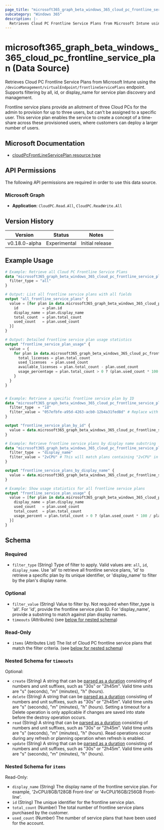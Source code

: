 ```yaml
---
page_title: "microsoft365_graph_beta_windows_365_cloud_pc_frontline_service_plan Data Source - terraform-provider-microsoft365"
subcategory: "Windows 365"
description: |-
  Retrieves Cloud PC Frontline Service Plans from Microsoft Intune using the /deviceManagement/virtualEndpoint/frontlineServicePlans endpoint. Supports filtering by all, id, or display_name for service plan discovery and management.
---
```


# microsoft365_graph_beta_windows_365_cloud_pc_frontline_service_plan (Data Source)

Retrieves Cloud PC Frontline Service Plans from Microsoft Intune using the `/deviceManagement/virtualEndpoint/frontlineServicePlans` endpoint. Supports filtering by all, id, or display_name for service plan discovery and management.

Frontline service plans provide an allotment of three Cloud PCs for the admin to provision for up to three users, but can't be assigned to a specific user. This service plan enables the service to create a concept of a time-share across these provisioned users, where customers can deploy a larger number of users.

## Microsoft Documentation

- [cloudPcFrontLineServicePlan resource type](https://learn.microsoft.com/en-us/graph/api/resources/cloudpcfrontlineserviceplan?view=graph-rest-beta)

## API Permissions

The following API permissions are required in order to use this data source.

### Microsoft Graph

- **Application**: `CloudPC.Read.All`, `CloudPC.ReadWrite.All`

## Version History

| Version | Status | Notes |
|---------|--------|-------|
| v0.18.0-alpha | Experimental | Initial release |

## Example Usage

```terraform
# Example: Retrieve all Cloud PC Frontline Service Plans
data "microsoft365_graph_beta_windows_365_cloud_pc_frontline_service_plan" "all" {
  filter_type = "all"
}

# Output: List all frontline service plans with all fields
output "all_frontline_service_plans" {
  value = [for plan in data.microsoft365_graph_beta_windows_365_cloud_pc_frontline_service_plan.all.items : {
    id           = plan.id
    display_name = plan.display_name
    total_count  = plan.total_count
    used_count   = plan.used_count
  }]
}

# Output: Detailed frontline service plan usage statistics
output "frontline_service_plan_usage" {
  value = {
    for plan in data.microsoft365_graph_beta_windows_365_cloud_pc_frontline_service_plan.all.items : plan.display_name => {
      total_licenses = plan.total_count
      used_licenses  = plan.used_count
      available_licenses = plan.total_count - plan.used_count
      usage_percentage = plan.total_count > 0 ? (plan.used_count * 100 / plan.total_count) : 0
    }
  }
}


# Example: Retrieve a specific frontline service plan by ID
data "microsoft365_graph_beta_windows_365_cloud_pc_frontline_service_plan" "by_id" {
  filter_type  = "id"
  filter_value = "057efbfe-a95d-4263-acb0-12b4a31fed8d" # Replace with an actual ID
}

output "frontline_service_plan_by_id" {
  value = data.microsoft365_graph_beta_windows_365_cloud_pc_frontline_service_plan.by_id.items[0]
}

# Example: Retrieve frontline service plans by display name substring
data "microsoft365_graph_beta_windows_365_cloud_pc_frontline_service_plan" "by_display_name" {
  filter_type  = "display_name"
  filter_value = "2vCPU" # This will match plans containing "2vCPU" in their name
}

output "frontline_service_plans_by_display_name" {
  value = data.microsoft365_graph_beta_windows_365_cloud_pc_frontline_service_plan.by_display_name.items
}

# Example: Show usage statistics for all frontline service plans
output "frontline_service_plan_usage" {
  value = [for plan in data.microsoft365_graph_beta_windows_365_cloud_pc_frontline_service_plan.all.items : {
    display_name = plan.display_name
    used_count   = plan.used_count
    total_count  = plan.total_count
    usage_percent = plan.total_count > 0 ? (plan.used_count * 100 / plan.total_count) : 0
  }]
}
```

<!-- schema generated by tfplugindocs -->
## Schema

### Required

- `filter_type` (String) Type of filter to apply. Valid values are: `all`, `id`, `display_name`. Use 'all' to retrieve all frontline service plans, 'id' to retrieve a specific plan by its unique identifier, or 'display_name' to filter by the plan's display name.

### Optional

- `filter_value` (String) Value to filter by. Not required when filter_type is 'all'. For 'id', provide the frontline service plan ID. For 'display_name', provide a substring to match against plan display names.
- `timeouts` (Attributes) (see [below for nested schema](#nestedatt--timeouts))

### Read-Only

- `items` (Attributes List) The list of Cloud PC frontline service plans that match the filter criteria. (see [below for nested schema](#nestedatt--items))

<a id="nestedatt--timeouts"></a>
### Nested Schema for `timeouts`

Optional:

- `create` (String) A string that can be [parsed as a duration](https://pkg.go.dev/time#ParseDuration) consisting of numbers and unit suffixes, such as "30s" or "2h45m". Valid time units are "s" (seconds), "m" (minutes), "h" (hours).
- `delete` (String) A string that can be [parsed as a duration](https://pkg.go.dev/time#ParseDuration) consisting of numbers and unit suffixes, such as "30s" or "2h45m". Valid time units are "s" (seconds), "m" (minutes), "h" (hours). Setting a timeout for a Delete operation is only applicable if changes are saved into state before the destroy operation occurs.
- `read` (String) A string that can be [parsed as a duration](https://pkg.go.dev/time#ParseDuration) consisting of numbers and unit suffixes, such as "30s" or "2h45m". Valid time units are "s" (seconds), "m" (minutes), "h" (hours). Read operations occur during any refresh or planning operation when refresh is enabled.
- `update` (String) A string that can be [parsed as a duration](https://pkg.go.dev/time#ParseDuration) consisting of numbers and unit suffixes, such as "30s" or "2h45m". Valid time units are "s" (seconds), "m" (minutes), "h" (hours).


<a id="nestedatt--items"></a>
### Nested Schema for `items`

Read-Only:

- `display_name` (String) The display name of the frontline service plan. For example, '2vCPU/8GB/128GB Front-line' or '4vCPU/16GB/256GB Front-line'.
- `id` (String) The unique identifier for the frontline service plan.
- `total_count` (Number) The total number of frontline service plans purchased by the customer.
- `used_count` (Number) The number of service plans that have been used for the account. 